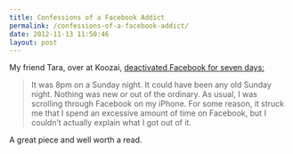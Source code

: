 ```yaml
---
title: Confessions of a Facebook Addict
permalink: /confessions-of-a-facebook-addict/
date: 2012-11-13 11:50:46
layout: post
---
```


My friend Tara, over at Koozai, [deactivated Facebook for seven days:](http://www.koozai.com/blog/social-media/confessions-of-a-facebook-addict/)

> It was 8pm on a Sunday night. It could have been any old Sunday night. Nothing was new or out of the ordinary. As usual, I was scrolling through Facebook on my iPhone. For some reason, it struck me that I spend an excessive amount of time on Facebook, but I couldn’t actually explain what I got out of it.

A great piece and well worth a read.